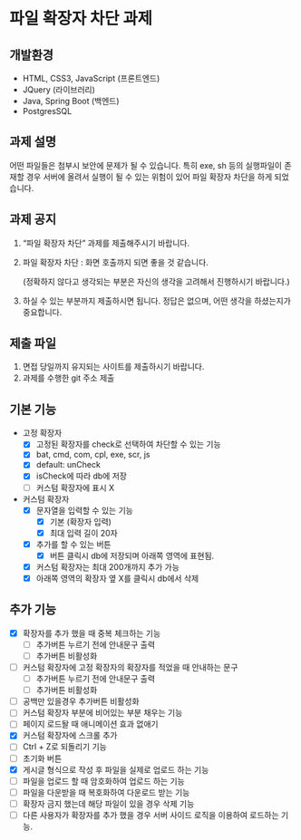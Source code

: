 # 파일 확장자 차단 과제

## 개발환경

- HTML, CSS3, JavaScript (프론트엔드)
- JQuery (라이브러리)
- Java, Spring Boot (백엔드)
- PostgresSQL

## 과제 설명

어떤 파일들은 첨부시 보안에 문제가 될 수 있습니다. 특히 exe, sh 등의 실행파일이 존재할 경우 서버에 올려서 실행이 될 수 있는 위험이 있어 파일 확장자 차단을 하게 되었습니다.

## 과제 공지

1. “파일 확장자 차단” 과제를 제출해주시기 바랍니다.
2. 파일 확장자 차단 : 화면 호출까지 되면 좋을 것 같습니다.

   (정확하지 않다고 생각되는 부분은 자신의 생각을 고려해서 진행하시기 바랍니다.)

3. 하실 수 있는 부분까지 제출하시면 됩니다. 정답은 없으며, 어떤 생각을 하셨는지가 중요합니다.

## 제출 파일

1. 면접 당일까지 유지되는 사이트를 제출하시기 바랍니다.
2. 과제를 수행한 git 주소 제출

## 기본 기능

- 고정 확장자
  - [x] 고정된 확장자를 check로 선택하여 차단할 수 있는 기능
  - [x] bat, cmd, com, cpl, exe, scr, js
  - [x] default: unCheck
  - [x] isCheck에 따라 db에 저장
  - [ ] 커스텀 확장자에 표시 X
- 커스텀 확장자
    - [x] 문자열을 입력할 수 있는 기능
        - [x] 기본 (확장자 입력)
        - [x] 최대 입력 길이 20자
    - [x] 추가를 할 수 있는 버튼
        - [x] 버튼 클릭시 db에 저장되며 아래쪽 영역에 표현됨.
    - [x] 커스텀 확장자는 최대 200개까지 추가 가능
    - [x] 아래쪽 영역의 확장자 옆 X를 클릭시 db에서 삭제

## 추가 기능

- [x] 확장자를 추가 했을 때 중복 체크하는 기능
  - [ ] 추가버튼 누르기 전에 안내문구 출력
  - [ ] 추가버튼 비활성화
- [ ] 커스텀 확장자에 고정 확장자의 확장자를 적었을 때 안내하는 문구
    - [ ] 추가버튼 누르기 전에 안내문구 출력
    - [ ] 추가버튼 비활성화
- [ ] 공백만 있을경우 추가버튼 비활성화
- [ ] 커스텀 확장자 부분에 비어있는 부분 채우는 기능
- [ ] 페이지 로드돨 때 애니메이션 효과 없애기
- [x] 커스텀 확장자에 스크롤 추가
- [ ] Ctrl + Z로 되돌리기 기능
- [ ] 초기화 버튼
- [x] 게시글 형식으로 작성 후 파일을 실제로 업로드 하는 기능
- [ ] 파일을 업로드 할 때 암호화하여 업로드 하는 기능
- [ ] 파일을 다운받을 때 복호화하여 다운로드 받는 기능
- [ ] 확장자 금지 했는데 해당 파일이 있을 경우 삭제 기능
- [ ] 다른 사용자가 확장자를 추가 했을 경우 서버 사이드 로직을 이용하여 로드하는 기능.
